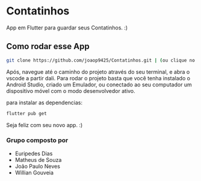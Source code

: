 # Contatinhos

App em Flutter para guardar seus Contatinhos. :)

## Como rodar esse App

```sh
git clone https://github.com/joaop9425/Contatinhos.git | (ou clique no link para ir até o projeto)[https://github.com/joaop9425/Contatinhos.git]
```

Após, navegue até o caminho do projeto através do seu terminal, e abra o vscode a partir dali.
Para rodar o projeto basta que você tenha instalado o Android Studio, criado um Emulador,
ou conectado ao seu computador um dispositivo móvel com o modo desenvolvedor ativo.

para instalar as dependencias:

```sh
flutter pub get
```

Seja feliz com seu novo app. :)

### Grupo composto por

- Euripedes Dias
- Matheus de Souza
- João Paulo Neves
- Willian Gouveia
